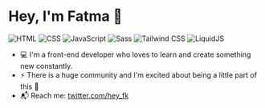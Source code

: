 # Hey, I'm Fatma 👋

![HTML](https://img.shields.io/badge/HTML-e34f26)
![CSS](https://img.shields.io/badge/CSS-2965f1)
![JavaScript](https://img.shields.io/badge/JavaScript-f7df1e)
![Sass](https://img.shields.io/badge/Sass-cf649a)
![Tailwind CSS](https://img.shields.io/badge/Tailwind%20CSS-06b6d4)
![LiquidJS](https://img.shields.io/badge/LiquidJS-0e83cd)

- :computer: I'm a front-end developer who loves to learn and create something new constantly. 
- :zap: There is a huge community and I'm excited about being a little part of this :rocket:
- :mailbox_with_mail: Reach me: [twitter.com/hey_fk](https://twitter.com/hey_fk)
